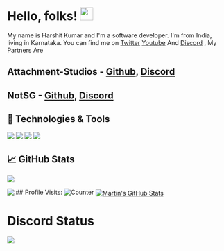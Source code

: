 # Hello, folks! <img src="https://raw.githubusercontent.com/MartinHeinz/MartinHeinz/master/wave.gif" width="30">

My name is Harshit Kumar and I'm a software developer. I'm from India, living in Karnataka. You can find me on [Twitter](https://twitter.com/HarshuboiPlayz) [Youtube](https://www.youtube.com/channel/UC3I69i3CKDKivksUBGPKEYA) And [Discord](https://discord.com/users/838650497828651040) , My Partners Are 
## Attachment-Studios - [Github](https://github.com/Attachment-Studios), [Discord](https://discord.com/users/781701773713997824)
## NotSG - [Github](https://github.com/NotSGYt), [Discord](https://discord.com/users/877896499487457301)

## 🔧 Technologies & Tools
![](https://img.shields.io/badge/OS-Windows-informational?style=flat&logo=windows&logoColor=white&color=2bbc8a)
![](https://img.shields.io/badge/Editor-Vscode-informational?style=flat&logo=Vscode&logoColor=white&color=2bbc8a)
![](https://img.shields.io/badge/Code-Python-informational?style=flat&logo=python&logoColor=white&color=2bbc8a)
![](https://img.shields.io/badge/Code-JavaScript-informational?style=flat&logo=javascript&logoColor=white&color=2bbc8a)
## &#x1f4c8; GitHub Stats

<p align="left">
<img src="https://github-readme-streak-stats.herokuapp.com/?user=HarshuboiPlayz&theme=dracula">
</p>
## Profile Visits: <img src="https://c.andyhoppe.com/1662822712" style="border:none" alt="Counter"/>
<a href="https://github.com/HarshuboiPlayz/HarshuboiPlayz">
  <img align="left" src="https://github-readme-stats.vercel.app/api/top-langs/?username=HarshuboiPlayz&hide=java,html,tex&title_color=ffffff&text_color=c9cacc&icon_color=2bbc8a&bg_color=1d1f21&langs_count=3" />
</a>
<a href="https://github.com/HarshuboiPlayz/HarshuboiPlayz">
  <img align="center" src="https://github-readme-stats.vercel.app/api?username=HarshuboiPlayz&show_icons=true&line_height=27&count_private=true&title_color=ffffff&text_color=c9cacc&icon_color=2bbc8a&bg_color=1d1f21" alt="Martin's GitHub Stats" />
</a>

# Discord Status
<img src="https://discord.c99.nl/widget/theme-3/838650497828651040.png">


<!-- links to social media icons -->

<!-- icons with padding -->

[1.1]: http://i.imgur.com/tXSoThF.png (twitter icon with padding)
[2.1]: http://i.imgur.com/0o48UoR.png (github icon with padding)

<!-- icons without padding -->

[1.2]: http://i.imgur.com/wWzX9uB.png (twitter icon without padding)
[2.2]: http://i.imgur.com/9I6NRUm.png (github icon without padding)
[3.2]: https://raw.githubusercontent.com/MartinHeinz/MartinHeinz/master/linkedin-3-16.png (LinkedIn icon without padding)


<!-- links to your social media accounts -->

[1]: https://twitter.com/HarshuboiPlayz
[2]: https://github.com/HarshuboiPlayz



